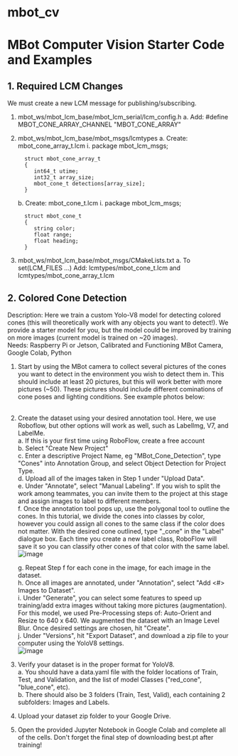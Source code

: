 # mbot_cv
MBot Computer Vision Starter Code and Examples
======
## 1. Required LCM Changes
   We must create a new LCM message for publishing/subscribing. 
   1. mbot_ws/mbot_lcm_base/mbot_lcm_serial/lcm_config.h
      a. Add: #define MBOT_CONE_ARRAY_CHANNEL "MBOT_CONE_ARRAY"
   2. mbot_ws/mbot_lcm_base/mbot_msgs/lcmtypes
      a. Create: mbot_cone_array_t.lcm
         i. package mbot_lcm_msgs;

            struct mbot_cone_array_t
            {
               int64_t utime;
               int32_t array_size;
               mbot_cone_t detections[array_size]; 
            }

      b. Create: mbot_cone_t.lcm
         i. package mbot_lcm_msgs;

            struct mbot_cone_t
            {
               string color;
               float range;
               float heading;
            }
         
   3. mbot_ws/mbot_lcm_base/mbot_msgs/CMakeLists.txt
      a. To set(LCM_FILES ...) Add: lcmtypes/mbot_cone_t.lcm and lcmtypes/mbot_cone_array_t.lcm

## 2. Colored Cone Detection
   Description: Here we train a custom Yolo-V8 model for detecting colored cones (this will theoretically work with any objects you want to detect!). We provide a starter model for you, but the model could be improved by training on more images (current model is trained on ~20 images).<br />
   Needs: Raspberry Pi or Jetson, Calibrated and Functioning MBot Camera, Google Colab, Python<br />

   1. Start by using the MBot camera to collect several pictures of the cones you want to detect in the environment you wish to detect them in. This should include at least 20 pictures, but this will work better with more pictures (~50). These pictures should include different cominations of cone poses and lighting conditions. See example photos below:<br />
      <insert example pictures><br />
   2. Create the dataset using your desired annotation tool. Here, we use Roboflow, but other options will work as well, such as LabelImg, V7, and LabelMe.<br />
      a. If this is your first time using RoboFlow, create a free account<br />
      b. Select "Create New Project"<br />
      c. Enter a descriptive Project Name, eg "MBot_Cone_Detection", type "Cones" into Annotation Group, and select Object Detection for Project Type.<br />
      d. Upload all of the images taken in Step 1 under "Upload Data".<br />
      e. Under "Annotate", select "Manual Labeling". If you wish to split the work among teammates, you can invite them to the project at this stage and assign images to label to different members.<br />
      f. Once the annotation tool pops up, use the polygonal tool to outline the cones. In this tutorial, we divide the cones into classes by color, however you could assign all cones to the same class if the color does not matter. With the desired cone outlined, type "<color>_cone" in the "Label" dialogue box. Each time you create a new label class, RoboFlow will save it so you can classify other cones of that color with the same label.<br />
      ![image](https://github.com/camharris99/mbot_cv/assets/122319358/e428483d-c5ca-4472-8494-da2458040325)<br />

      g. Repeat Step f for each cone in the image, for each image in the dataset.<br />
      h. Once all images are annotated, under "Annotation", select "Add <#> Images to Dataset".<br />
      i. Under "Generate", you can select some features to speed up training/add extra images without taking more pictures (augmentation). For this model, we used Pre-Processing steps of: Auto-Orient and Resize to 640 x 640. We augmented the dataset with an Image Level Blur. Once desired settings are chosen, hit "Create".<br />
      j. Under "Versions", hit "Export Dataset", and download a zip file to your computer using the YoloV8 settings.<br />
      ![image](https://github.com/camharris99/mbot_cv/assets/122319358/dc8305b5-7795-42ac-ae1f-d2d4adea7234)<br />
   3. Verify your dataset is in the proper format for YoloV8.<br />
      a. You should have a data.yaml file with the folder locations of Train, Test, and Validation, and the list of model Classes ("red_cone", "blue_cone", etc).<br />
      b. There should also be 3 folders (Train, Test, Valid), each containing 2 subfolders: Images and Labels.<br />
   4. Upload your dataset zip folder to your Google Drive.<br />
   5. Open the provided Jupyter Notebook in Google Colab and complete all of the cells. Don't forget the final step of downloading best.pt after training!

   
